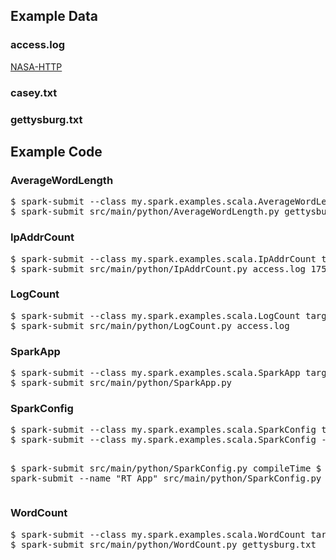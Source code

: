 <h2>Example Data</h2>

<h3>access.log</h3>

<p><a href="http://ita.ee.lbl.gov/html/contrib/NASA-HTTP.html">NASA-HTTP</a></p>

<h3>casey.txt</h3>

<h3>gettysburg.txt</h3>

<h2>Example Code</h2>

<h3>AverageWordLength</h3>
<pre>
$ spark-submit --class my.spark.examples.scala.AverageWordLength target/my-spark-examples-1.0.jar gettysburg.txt
$ spark-submit src/main/python/AverageWordLength.py gettysburg.txt
</pre>

<h3>IpAddrCount</h3>
<pre>
$ spark-submit --class my.spark.examples.scala.IpAddrCount target/my-spark-examples-1.0.jar access.log 175.44.24.82
$ spark-submit src/main/python/IpAddrCount.py access.log 175.44.24.82
</pre>

<h3>LogCount</h3>
<pre>
$ spark-submit --class my.spark.examples.scala.LogCount target/my-spark-examples-1.0.jar access.log
$ spark-submit src/main/python/LogCount.py access.log
</pre>

<h3 id="sparkapp">SparkApp</h3>
<pre>
$ spark-submit --class my.spark.examples.scala.SparkApp target/my-spark-examples-1.0.jar
$ spark-submit src/main/python/SparkApp.py
</pre>

<h3 id="sparkconfig">SparkConfig</h3>
<pre>
$ spark-submit --class my.spark.examples.scala.SparkConfig target/my-spark-examples-1.0.jar compileTime
$ spark-submit --class my.spark.examples.scala.SparkConfig --name "RT App" target/my-spark-examples-1.0.jar runTime

$ spark-submit src/main/python/SparkConfig.py compileTime
$ spark-submit --name "RT App" src/main/python/SparkConfig.py runTime
</pre>

<h3>WordCount</h3>
<pre>
$ spark-submit --class my.spark.examples.scala.WordCount target/my-spark-examples-1.0.jar gettysburg.txt
$ spark-submit src/main/python/WordCount.py gettysburg.txt
</pre>
